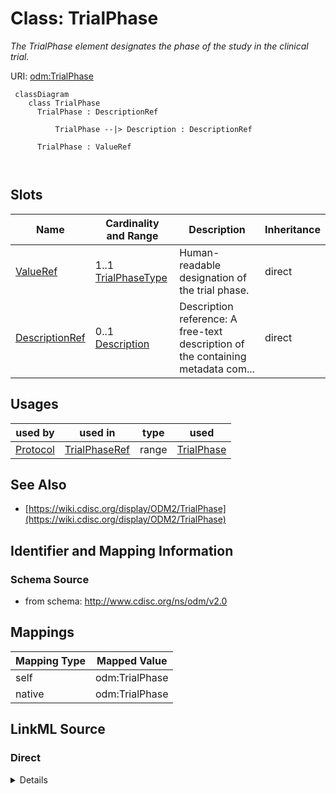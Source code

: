 # Class: TrialPhase


_The TrialPhase element designates the phase of the study in the clinical trial._





URI: [odm:TrialPhase](http://www.cdisc.org/ns/odm/v2.0/TrialPhase)



```mermaid
 classDiagram
    class TrialPhase
      TrialPhase : DescriptionRef
        
          TrialPhase --|> Description : DescriptionRef
        
      TrialPhase : ValueRef
        
      
```




<!-- no inheritance hierarchy -->


## Slots

| Name | Cardinality and Range | Description | Inheritance |
| ---  | --- | --- | --- |
| [ValueRef](ValueRef.md) | 1..1 <br/> [TrialPhaseType](TrialPhaseType.md) | Human-readable designation of the trial phase. | direct |
| [DescriptionRef](DescriptionRef.md) | 0..1 <br/> [Description](Description.md) | Description reference: A free-text description of the containing metadata com... | direct |





## Usages

| used by | used in | type | used |
| ---  | --- | --- | --- |
| [Protocol](Protocol.md) | [TrialPhaseRef](TrialPhaseRef.md) | range | [TrialPhase](TrialPhase.md) |






## See Also

* [https://wiki.cdisc.org/display/ODM2/TrialPhase](https://wiki.cdisc.org/display/ODM2/TrialPhase)

## Identifier and Mapping Information







### Schema Source


* from schema: http://www.cdisc.org/ns/odm/v2.0





## Mappings

| Mapping Type | Mapped Value |
| ---  | ---  |
| self | odm:TrialPhase |
| native | odm:TrialPhase |





## LinkML Source

<!-- TODO: investigate https://stackoverflow.com/questions/37606292/how-to-create-tabbed-code-blocks-in-mkdocs-or-sphinx -->

### Direct

<details>
```yaml
name: TrialPhase
description: The TrialPhase element designates the phase of the study in the clinical
  trial.
from_schema: http://www.cdisc.org/ns/odm/v2.0
see_also:
- https://wiki.cdisc.org/display/ODM2/TrialPhase
slots:
- ValueRef
- DescriptionRef
slot_usage:
  ValueRef:
    name: ValueRef
    description: Human-readable designation of the trial phase.
    comments:
    - 'Required

      enum values: (PHASE 0 TRIAL, PHASE I TRIAL, PHASE I/II TRIAL, PHASE II TRIAL,
      PHASE II/III TRIAL, PHASE IIA TRIAL, PHASE IIB TRIAL, PHASE III TRIAL, PHASE
      IIIA TRIAL, PHASE IIIB TRIAL, PHASE IV TRIAL, PHASE V TRIAL, NOT APPLICABLE)

      The TrialPhase/@Name must be unique within the Study. The values are enumerated
      by CDISC controlled terminology TPHASE (NCI code C66737). This is an extensible
      attribute.'
    domain_of:
    - TrialPhase
    - ParameterValue
    - Telecom
    - ItemData
    - Query
    range: TrialPhaseType
    required: true
  DescriptionRef:
    name: DescriptionRef
    domain_of:
    - Study
    - MetaDataVersion
    - ValueListDef
    - StudyEventGroupRef
    - StudyEventGroupDef
    - StudyEventDef
    - ItemGroupDef
    - Origin
    - ItemDef
    - CodeList
    - CodeListItem
    - MethodDef
    - ConditionDef
    - CommentDef
    - Protocol
    - StudyStructure
    - TrialPhase
    - StudyIndication
    - StudyIntervention
    - StudyObjective
    - StudyEndPoint
    - StudyTargetPopulation
    - StudyEstimand
    - IntercurrentEvent
    - SummaryMeasure
    - Arm
    - Epoch
    - TransitionTimingConstraint
    - AbsoluteTimingConstraint
    - RelativeTimingConstraint
    - DurationTimingConstraint
    - WorkflowDef
    - Criterion
    - Organization
    - Location
    - ODMFileMetadata
    range: Description
    maximum_cardinality: 1
class_uri: odm:TrialPhase

```
</details>

### Induced

<details>
```yaml
name: TrialPhase
description: The TrialPhase element designates the phase of the study in the clinical
  trial.
from_schema: http://www.cdisc.org/ns/odm/v2.0
see_also:
- https://wiki.cdisc.org/display/ODM2/TrialPhase
slot_usage:
  ValueRef:
    name: ValueRef
    description: Human-readable designation of the trial phase.
    comments:
    - 'Required

      enum values: (PHASE 0 TRIAL, PHASE I TRIAL, PHASE I/II TRIAL, PHASE II TRIAL,
      PHASE II/III TRIAL, PHASE IIA TRIAL, PHASE IIB TRIAL, PHASE III TRIAL, PHASE
      IIIA TRIAL, PHASE IIIB TRIAL, PHASE IV TRIAL, PHASE V TRIAL, NOT APPLICABLE)

      The TrialPhase/@Name must be unique within the Study. The values are enumerated
      by CDISC controlled terminology TPHASE (NCI code C66737). This is an extensible
      attribute.'
    domain_of:
    - TrialPhase
    - ParameterValue
    - Telecom
    - ItemData
    - Query
    range: TrialPhaseType
    required: true
  DescriptionRef:
    name: DescriptionRef
    domain_of:
    - Study
    - MetaDataVersion
    - ValueListDef
    - StudyEventGroupRef
    - StudyEventGroupDef
    - StudyEventDef
    - ItemGroupDef
    - Origin
    - ItemDef
    - CodeList
    - CodeListItem
    - MethodDef
    - ConditionDef
    - CommentDef
    - Protocol
    - StudyStructure
    - TrialPhase
    - StudyIndication
    - StudyIntervention
    - StudyObjective
    - StudyEndPoint
    - StudyTargetPopulation
    - StudyEstimand
    - IntercurrentEvent
    - SummaryMeasure
    - Arm
    - Epoch
    - TransitionTimingConstraint
    - AbsoluteTimingConstraint
    - RelativeTimingConstraint
    - DurationTimingConstraint
    - WorkflowDef
    - Criterion
    - Organization
    - Location
    - ODMFileMetadata
    range: Description
    maximum_cardinality: 1
attributes:
  ValueRef:
    name: ValueRef
    description: Human-readable designation of the trial phase.
    comments:
    - 'Required

      enum values: (PHASE 0 TRIAL, PHASE I TRIAL, PHASE I/II TRIAL, PHASE II TRIAL,
      PHASE II/III TRIAL, PHASE IIA TRIAL, PHASE IIB TRIAL, PHASE III TRIAL, PHASE
      IIIA TRIAL, PHASE IIIB TRIAL, PHASE IV TRIAL, PHASE V TRIAL, NOT APPLICABLE)

      The TrialPhase/@Name must be unique within the Study. The values are enumerated
      by CDISC controlled terminology TPHASE (NCI code C66737). This is an extensible
      attribute.'
    from_schema: http://www.cdisc.org/ns/odm/v2.0
    rank: 1000
    identifier: false
    alias: ValueRef
    owner: TrialPhase
    domain_of:
    - TrialPhase
    - ParameterValue
    - Telecom
    - ItemData
    - Query
    range: TrialPhaseType
    required: true
  DescriptionRef:
    name: DescriptionRef
    description: 'Description reference: A free-text description of the containing
      metadata component, unless restricted by Business Rules.'
    from_schema: http://www.cdisc.org/ns/odm/v2.0
    rank: 1000
    identifier: false
    alias: DescriptionRef
    owner: TrialPhase
    domain_of:
    - Study
    - MetaDataVersion
    - ValueListDef
    - StudyEventGroupRef
    - StudyEventGroupDef
    - StudyEventDef
    - ItemGroupDef
    - Origin
    - ItemDef
    - CodeList
    - CodeListItem
    - MethodDef
    - ConditionDef
    - CommentDef
    - Protocol
    - StudyStructure
    - TrialPhase
    - StudyIndication
    - StudyIntervention
    - StudyObjective
    - StudyEndPoint
    - StudyTargetPopulation
    - StudyEstimand
    - IntercurrentEvent
    - SummaryMeasure
    - Arm
    - Epoch
    - TransitionTimingConstraint
    - AbsoluteTimingConstraint
    - RelativeTimingConstraint
    - DurationTimingConstraint
    - WorkflowDef
    - Criterion
    - Organization
    - Location
    - ODMFileMetadata
    range: Description
    maximum_cardinality: 1
class_uri: odm:TrialPhase

```
</details>